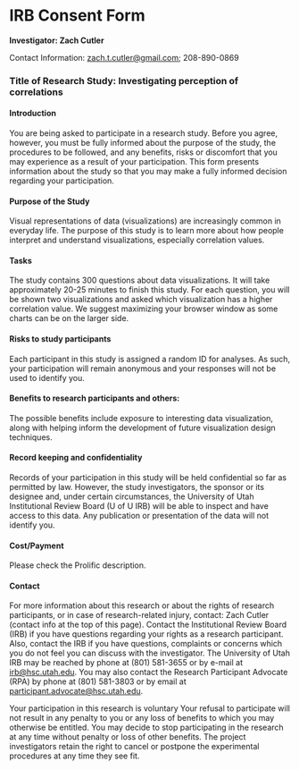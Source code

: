 # IRB Consent Form

**Investigator: Zach Cutler**

Contact Information: zach.t.cutler@gmail.com; 208-890-0869

### Title of Research Study: Investigating perception of correlations
#### Introduction
You are being asked to participate in a research study. Before you
              agree, however, you must be fully informed about the purpose of
              the study, the procedures to be followed, and any benefits, risks
              or discomfort that you may experience as a result of your
              participation. This form presents information about the study so
              that you may make a fully informed decision regarding your
              participation.

#### Purpose of the Study
Visual representations of data (visualizations) are increasingly common in everyday life.
The purpose of this study is to learn more about how people interpret and understand 
visualizations, especially correlation values.

#### Tasks
The study contains 300 questions about data visualizations. It will take 
approximately 20-25 minutes to finish this study. For each question, you will be shown 
two visualizations and asked which visualization has a higher correlation value. We suggest maximizing your browser window as some charts can be on the larger side.

#### Risks to study participants
Each participant in this study is assigned a random ID for analyses. As such, your participation will remain anonymous and your responses will not be used to identify you.


#### Benefits to research participants and others:
The possible benefits include exposure to interesting data visualization, along with helping inform the development of future visualization design techniques.

#### Record keeping and confidentiality
Records of your participation in this study will be held confidential so far as permitted by
law. However, the study investigators, the sponsor or its designee and, under certain 
circumstances, the University of Utah Institutional Review Board (U of U IRB) will be 
able to inspect and have access to this data. Any publication or presentation of the data 
will not identify you.

#### Cost/Payment
Please check the Prolific description.

#### Contact
For more information about this research or about the rights of research participants, or 
in case of research-related injury, contact: Zach Cutler (contact info at the top of this 
page). Contact the Institutional Review Board (IRB) if you have questions regarding 
your rights as a research participant. Also, contact the IRB if you have questions, complaints or concerns which you do not feel you can discuss with the investigator. The University of Utah IRB may be reached by phone at (801) 581-3655 or by e-mail at 
irb@hsc.utah.edu. You may also contact the Research Participant Advocate (RPA) by 
phone at (801) 581-3803 or by email at participant.advocate@hsc.utah.edu.

Your participation in this research is voluntary
Your refusal to participate will not result in any penalty to you
or any loss of benefits to which you may otherwise be entitled.
You may decide to stop participating in the research at any time
without penalty or loss of other benefits. The project
investigators retain the right to cancel or postpone the
experimental procedures at any time they see fit.


